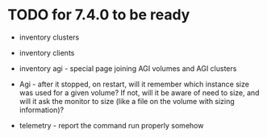 # TODO for 7.4.0 to be ready

* inventory clusters
* inventory clients
* inventory agi - special page joining AGI volumes and AGI clusters

* Agi - after it stopped, on restart, will it remember which instance size was used for a given volume? If not, will it be aware of need to size, and will it ask the monitor to size (like a file on the volume with sizing information)?
* telemetry - report the command run properly somehow
